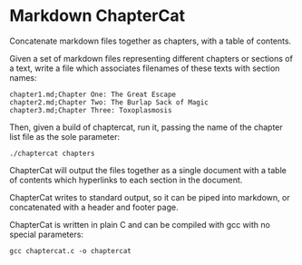 # Markdown ChapterCat
Concatenate markdown files together as chapters, with a table of contents.

Given a set of markdown files representing different chapters or sections of a text, write a file which associates filenames of these texts with section names:

```
chapter1.md;Chapter One: The Great Escape
chapter2.md;Chapter Two: The Burlap Sack of Magic
chapter3.md;Chapter Three: Toxoplasmosis
```

Then, given a build of chaptercat, run it, passing the name of the chapter list file as the sole parameter:

```
./chaptercat chapters
```

ChapterCat will output the files together as a single document with a table of contents which hyperlinks to each section in the document.

ChapterCat writes to standard output, so it can be piped into markdown, or concatenated with a header and footer page.

ChapterCat is written in plain C and can be compiled with gcc with no special parameters:

```
gcc chaptercat.c -o chaptercat
```
